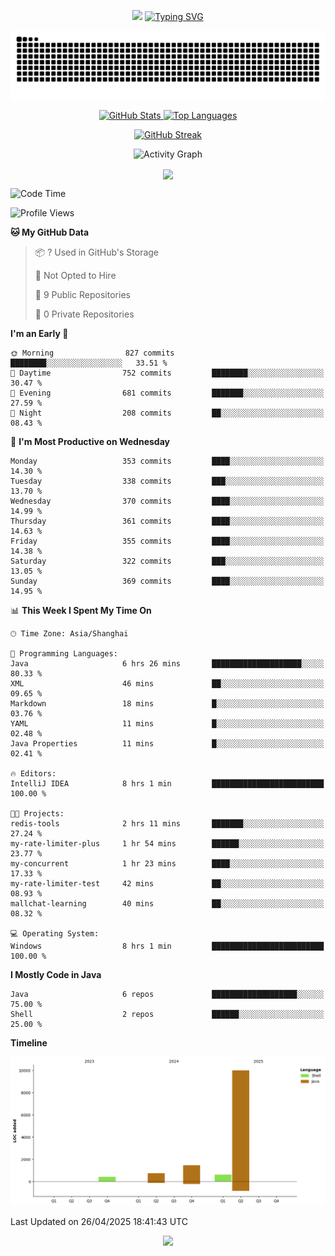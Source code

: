 <!-- -->

<p align="center">
<img src="https://capsule-render.vercel.app/api?type=waving&color=timeGradient&height=300&&section=header&text=HI%20THEME!&fontSize=90&fontAlign=50&fontAlignY=30&desc=I%20am%20AlfonsoKevin!&descAlign=50&descSize=30&descAlignY=60&animation=twinkling" />
    <a align="center" href="https://www.kaijavademo.top/"><img src="https://readme-typing-svg.demolab.com?font=Fira+Code&center=true&pause=1000&width=435&lines=Welcome+to+my+GitHub+profile+page!;%E6%AC%A2%E8%BF%8E%E6%9D%A5%E5%88%B0%E6%88%91%E7%9A%84GitHub%E4%B8%BB%E9%A1%B5%EF%BC%81" alt="Typing SVG" height=200 /> </a>
</p>
 <p align="center"><img src="https://raw.githubusercontent.com/AlfonsoKevin/AlfonsoKevin/output/github-contribution-grid-snake.svg"></p>

</p>


<p align="center" >
  <a href="https://github.com/AlfonsoKevin">  
    <img src="https://github-readme-stats.vercel.app/api/?username=AlfonsoKevin&layout=compact&border_radius=20" width="400"  alt="GitHub Stats" />
  </a>
  <a href="https://www.kaijavademo.top/">
    <img src="https://github-readme-stats.vercel.app/api/top-langs/?username=AlfonsoKevin&layout=compact&border_radius=20" width=400 alt="Top Languages"/>
  </a>
</p>


<p align="center">
    <a href="https://github.com/AlfonsoKevin">
    <img src="https://streak-stats.demolab.com?user=AlfonsoKevin&theme=transparent&hide_border=false%C2%A0%C2%A0%E5%81%87&short_numbers=false%C2%A0%C2%A0%E5%81%87&card_width=595&card_height=234" height="400"  alt="GitHub Streak" />
    </a>
</p>



<p align="center">
    <img width="800" src="https://github-readme-activity-graph.vercel.app/graph?username=AlfonsoKevin&theme=github-compact&hide_border=true&area=true&from=2024-06-01&to=2024-12-31&grid=false&custom_title=Activity%20Graph" alt="Activity Graph" title="Activity Graph" />
</p> 




<p align="center">
	<img align="center" src="https://skillicons.dev/icons?i=idea,java,mysql,redis,spring,rocket,html,css,js,react,linux,py,c,clion,docker,md,stackoverflow&theme=light" />    
</p>


<!--START_SECTION:waka-->
![Code Time](http://img.shields.io/badge/Code%20Time-83%20hrs%2028%20mins-blue)

![Profile Views](http://img.shields.io/badge/Profile%20Views-1-blue)

**🐱 My GitHub Data** 

> 📦 ? Used in GitHub's Storage 
 > 
> 🚫 Not Opted to Hire
 > 
> 📜 9 Public Repositories 
 > 
> 🔑 0 Private Repositories 
 > 
**I'm an Early 🐤** 

```text
🌞 Morning                827 commits         ████████░░░░░░░░░░░░░░░░░   33.51 % 
🌆 Daytime                752 commits         ████████░░░░░░░░░░░░░░░░░   30.47 % 
🌃 Evening                681 commits         ███████░░░░░░░░░░░░░░░░░░   27.59 % 
🌙 Night                  208 commits         ██░░░░░░░░░░░░░░░░░░░░░░░   08.43 % 
```
📅 **I'm Most Productive on Wednesday** 

```text
Monday                   353 commits         ████░░░░░░░░░░░░░░░░░░░░░   14.30 % 
Tuesday                  338 commits         ███░░░░░░░░░░░░░░░░░░░░░░   13.70 % 
Wednesday                370 commits         ████░░░░░░░░░░░░░░░░░░░░░   14.99 % 
Thursday                 361 commits         ████░░░░░░░░░░░░░░░░░░░░░   14.63 % 
Friday                   355 commits         ████░░░░░░░░░░░░░░░░░░░░░   14.38 % 
Saturday                 322 commits         ███░░░░░░░░░░░░░░░░░░░░░░   13.05 % 
Sunday                   369 commits         ████░░░░░░░░░░░░░░░░░░░░░   14.95 % 
```


📊 **This Week I Spent My Time On** 

```text
🕑︎ Time Zone: Asia/Shanghai

💬 Programming Languages: 
Java                     6 hrs 26 mins       ████████████████████░░░░░   80.33 % 
XML                      46 mins             ██░░░░░░░░░░░░░░░░░░░░░░░   09.65 % 
Markdown                 18 mins             █░░░░░░░░░░░░░░░░░░░░░░░░   03.76 % 
YAML                     11 mins             █░░░░░░░░░░░░░░░░░░░░░░░░   02.48 % 
Java Properties          11 mins             █░░░░░░░░░░░░░░░░░░░░░░░░   02.41 % 

🔥 Editors: 
IntelliJ IDEA            8 hrs 1 min         █████████████████████████   100.00 % 

🐱‍💻 Projects: 
redis-tools              2 hrs 11 mins       ███████░░░░░░░░░░░░░░░░░░   27.24 % 
my-rate-limiter-plus     1 hr 54 mins        ██████░░░░░░░░░░░░░░░░░░░   23.77 % 
my-concurrent            1 hr 23 mins        ████░░░░░░░░░░░░░░░░░░░░░   17.33 % 
my-rate-limiter-test     42 mins             ██░░░░░░░░░░░░░░░░░░░░░░░   08.93 % 
mallchat-learning        40 mins             ██░░░░░░░░░░░░░░░░░░░░░░░   08.32 % 

💻 Operating System: 
Windows                  8 hrs 1 min         █████████████████████████   100.00 % 
```

**I Mostly Code in Java** 

```text
Java                     6 repos             ███████████████████░░░░░░   75.00 % 
Shell                    2 repos             ██████░░░░░░░░░░░░░░░░░░░   25.00 % 
```



**Timeline**

![Lines of Code chart](https://raw.githubusercontent.com/AlfonsoKevin/AlfonsoKevin/main/assets/bar_graph.png)


 Last Updated on 26/04/2025 18:41:43 UTC
<!--END_SECTION:waka-->

<p align="center">
    <a href="https://github.com/AlfonsoKevin"></a><img src="https://img.shields.io/badge/GitHub-grey?logo=github" />
</p>
